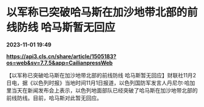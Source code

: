 # 以军称已突破哈马斯在加沙地带北部的前线防线 哈马斯暂无回应

**2023-11-01 19:49**

**https://api3.cls.cn/share/article/1505183?os=web&sv=7.7.5&app=CailianpressWeb**

【以军称已突破哈马斯在加沙地带北部的前线防线 哈马斯暂无回应】财联社11月2日电，据《以色列时报》当地时间11月1日报道，以色列国防军发言人丹尼尔·哈加里当天在新闻发布会上表示，以色列地面部队已经突破了哈马斯在加沙地带北部的前线防线。目前，哈马斯对此暂无回应。